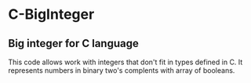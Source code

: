 # C-BigInteger
## Big integer for C language
This code allows work with integers that don't fit in types defined in C. It represents numbers in binary two's complents with array of booleans.
